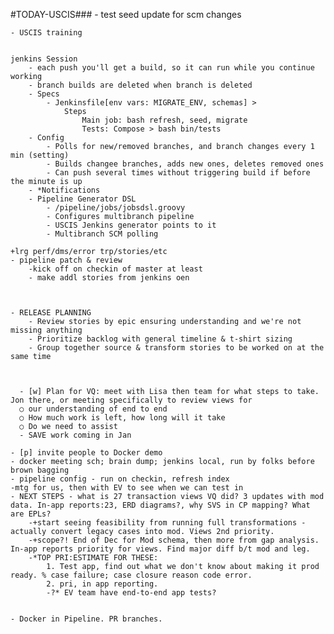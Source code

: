 
#TODAY-USCIS###
    - test seed update for scm changes

    - USCIS training


    jenkins Session
        - each push you'll get a build, so it can run while you continue working
        - branch builds are deleted when branch is deleted
        - Specs
            - Jenkinsfile[env vars: MIGRATE_ENV, schemas] > 
                Steps 
                    Main job: bash refresh, seed, migrate
                    Tests: Compose > bash bin/tests
        - Config
            - Polls for new/removed branches, and branch changes every 1 min (setting)
            - Builds changee branches, adds new ones, deletes removed ones
            - Can push several times without triggering build if before the minute is up
        - *Notifications
        - Pipeline Generator DSL
            - /pipeline/jobs/jobsdsl.groovy
            - Configures multibranch pipeline
            - USCIS Jenkins generator points to it
            - Multibranch SCM polling

    +lrg perf/dms/error trp/stories/etc
    - pipeline patch & review
        -kick off on checkin of master at least
        - make addl stories from jenkins oen
    
    
    
    - RELEASE PLANNING
        - Review stories by epic ensuring understanding and we're not missing anything
        - Prioritize backlog with general timeline & t-shirt sizing
        - Group together source & transform stories to be worked on at the same time



	  - [w] Plan for VQ: meet with Lisa then team for what steps to take. Jon there, or meeting specifically to review views for 
      ○ our understanding of end to end
      ○ How much work is left, how long will it take
      ○ Do we need to assist
      - SAVE work coming in Jan

    - [p] invite people to Docker demo
    - docker meeting sch; brain dump; jenkins local, run by folks before brown bagging
    - pipeline config - run on checkin, refresh index
    -mtg for us, then with EV to see when we can test in 
    - NEXT STEPS - what is 27 transaction views VQ did? 3 updates with mod data. In-app reports:23, ERD diagrams?, why SVS in CP mapping? What are EPLs?
        -+start seeing feasibility from running full transformations - actually convert legacy cases into mod. Views 2nd priority.
        -+scope?! End of Dec for Mod schema, then more from gap analysis. In-app reports priority for views. Find major diff b/t mod and leg.
        -*TOP PRI:ESTIMATE FOR THESE: 
            1. Test app, find out what we don't know about making it prod ready. % case failure; case closure reason code error. 
            2. pri, in app reporting.
            -?* EV team have end-to-end app tests?
        
    
    - Docker in Pipeline. PR branches.


